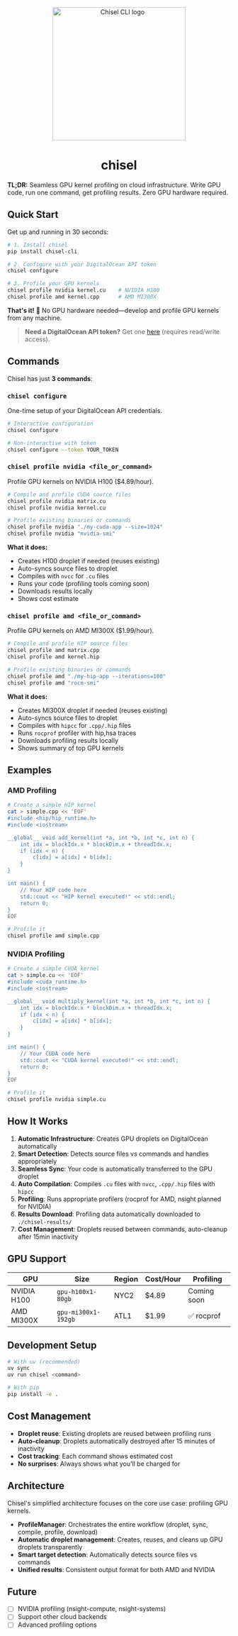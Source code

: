 <div align="center">
  <img width="300" height="300" src="https://i.imgur.com/KISXGnH.png" alt="Chisel CLI logo" /> 
	<h1>chisel</h1>
</div>

**TL;DR:** Seamless GPU kernel profiling on cloud infrastructure. Write GPU code, run one command, get profiling results. Zero GPU hardware required.

## Quick Start

Get up and running in 30 seconds:

```bash
# 1. Install chisel
pip install chisel-cli

# 2. Configure with your DigitalOcean API token
chisel configure

# 3. Profile your GPU kernels
chisel profile nvidia kernel.cu    # NVIDIA H100
chisel profile amd kernel.cpp      # AMD MI300X
```

**That's it!** 🚀 No GPU hardware needed—develop and profile GPU kernels from any machine.

> **Need a DigitalOcean API token?** Get one [here](https://amd.digitalocean.com/account/api/tokens) (requires read/write access).

## Commands

Chisel has just **3 commands**:

### `chisel configure`
One-time setup of your DigitalOcean API credentials.

```bash
# Interactive configuration
chisel configure

# Non-interactive with token
chisel configure --token YOUR_TOKEN
```

### `chisel profile nvidia <file_or_command>`
Profile GPU kernels on NVIDIA H100 ($4.89/hour).

```bash
# Compile and profile CUDA source files
chisel profile nvidia matrix.cu
chisel profile nvidia kernel.cu

# Profile existing binaries or commands
chisel profile nvidia "./my-cuda-app --size=1024"
chisel profile nvidia "nvidia-smi"
```

**What it does:**
- Creates H100 droplet if needed (reuses existing)
- Auto-syncs source files to droplet
- Compiles with `nvcc` for `.cu` files
- Runs your code (profiling tools coming soon)
- Downloads results locally
- Shows cost estimate

### `chisel profile amd <file_or_command>`
Profile GPU kernels on AMD MI300X ($1.99/hour).

```bash
# Compile and profile HIP source files
chisel profile amd matrix.cpp
chisel profile amd kernel.hip

# Profile existing binaries or commands  
chisel profile amd "./my-hip-app --iterations=100"
chisel profile amd "rocm-smi"
```

**What it does:**
- Creates MI300X droplet if needed (reuses existing)
- Auto-syncs source files to droplet
- Compiles with `hipcc` for `.cpp/.hip` files
- Runs `rocprof` profiler with hip,hsa traces
- Downloads profiling results locally
- Shows summary of top GPU kernels

## Examples

### AMD Profiling
```bash
# Create a simple HIP kernel
cat > simple.cpp << 'EOF'
#include <hip/hip_runtime.h>
#include <iostream>

__global__ void add_kernel(int *a, int *b, int *c, int n) {
    int idx = blockIdx.x * blockDim.x + threadIdx.x;
    if (idx < n) {
        c[idx] = a[idx] + b[idx];
    }
}

int main() {
    // Your HIP code here
    std::cout << "HIP kernel executed!" << std::endl;
    return 0;
}
EOF

# Profile it
chisel profile amd simple.cpp
```

### NVIDIA Profiling
```bash
# Create a simple CUDA kernel
cat > simple.cu << 'EOF'
#include <cuda_runtime.h>
#include <iostream>

__global__ void multiply_kernel(int *a, int *b, int *c, int n) {
    int idx = blockIdx.x * blockDim.x + threadIdx.x;
    if (idx < n) {
        c[idx] = a[idx] * b[idx];
    }
}

int main() {
    // Your CUDA code here
    std::cout << "CUDA kernel executed!" << std::endl;
    return 0;
}
EOF

# Profile it
chisel profile nvidia simple.cu
```

## How It Works

1. **Automatic Infrastructure**: Creates GPU droplets on DigitalOcean automatically
2. **Smart Detection**: Detects source files vs commands and handles appropriately
3. **Seamless Sync**: Your code is automatically transferred to the GPU droplet
4. **Auto Compilation**: Compiles `.cu` files with `nvcc`, `.cpp/.hip` files with `hipcc`
5. **Profiling**: Runs appropriate profilers (rocprof for AMD, nsight planned for NVIDIA)
6. **Results Download**: Profiling data automatically downloaded to `./chisel-results/`
7. **Cost Management**: Droplets reused between commands, auto-cleanup after 15min inactivity

## GPU Support

| GPU | Size | Region | Cost/Hour | Profiling |
|-----|------|---------|-----------|----------|
| NVIDIA H100 | `gpu-h100x1-80gb` | NYC2 | $4.89 | Coming soon |
| AMD MI300X | `gpu-mi300x1-192gb` | ATL1 | $1.99 | ✅ rocprof |

## Development Setup

```bash
# With uv (recommended)
uv sync
uv run chisel <command>

# With pip
pip install -e .
```

## Cost Management

- **Droplet reuse**: Existing droplets are reused between profiling runs
- **Auto-cleanup**: Droplets automatically destroyed after 15 minutes of inactivity
- **Cost tracking**: Each command shows estimated cost
- **No surprises**: Always shows what you'll be charged for

## Architecture

Chisel's simplified architecture focuses on the core use case: profiling GPU kernels.

- **ProfileManager**: Orchestrates the entire workflow (droplet, sync, compile, profile, download)
- **Automatic droplet management**: Creates, reuses, and cleans up GPU droplets transparently  
- **Smart target detection**: Automatically detects source files vs commands
- **Unified results**: Consistent output format for both AMD and NVIDIA

## Future

- [ ] NVIDIA profiling (nsight-compute, nsight-systems)
- [ ] Support other cloud backends
- [ ] Advanced profiling options